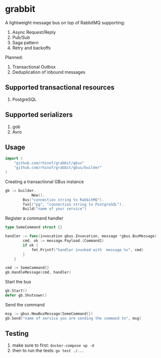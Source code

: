 
# grabbit

A lightweight message bus on top of RabbitMQ supporting:

1) Async Request/Reply
2) Pub/Sub
3) Saga pattern
4) Retry and backoffs

Planned:

1) Transactional Outbox
2) Deduplication of inbound messages


## Supported transactional resources
1) PostgreSQL
## Supported serializers
1) gob
2) Avro

## Usage

```Go
import (
	"github.com/rhinof/grabbit/gbus"
	"github.com/rhinof/grabbit/gbus/builder"
)

```


Creating a transactional GBus instance
```Go
gb := builder.
    		New().
		Bus("connection string to RabbitMQ").
		Txnl("pg", "connection string to PostgreSQL").
		Build("name of your service")

```
Register a command handler

```Go
type SomeCommand struct {}

handler := func(invocation gbus.Invocation, message *gbus.BusMessage)
		cmd, ok := message.Payload.(Command1)
		if ok {
			fmt.Printf("handler invoked with  message %v", cmd)
		}
	}

cmd := SomeCommand{}
gb.HandleMessage(cmd, handler)
```
Start the bus
```Go
gb.Start()
defer gb.Shutsown()
```

Send the command 
```Go
msg := gbus.NewBusMessage(SomeCommand{})
gb.Send("name of service you are sending the command to", msg)
```


## Testing

1) make sure to first: `docker-compose up -d`
2) then to run the tests: `go test ./...`

